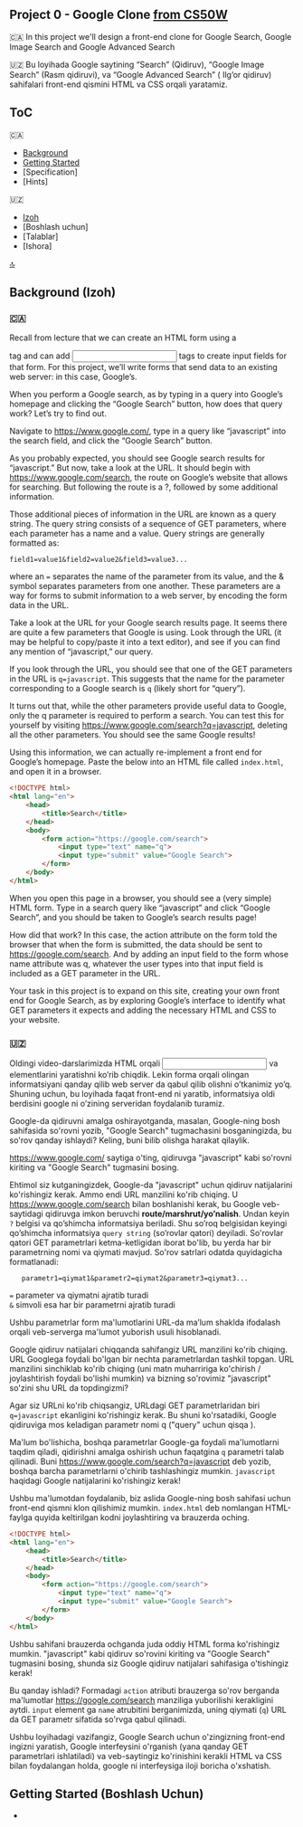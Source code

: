    
  
## Project 0 - Google Clone [from CS50W](https://cs50.harvard.edu/web/2020/projects/0/)

:canada: In this project we'll design a front-end clone for Google Search, Google Image Search and Google Advanced Search  
  
:uzbekistan: Bu loyihada Google saytining “Search” (Qidiruv), “Google Image Search” (Rasm qidiruvi),  va “Google Advanced Search” ( Ilg’or qidiruv) sahifalari front-end qismini HTML va CSS orqali yaratamiz.

## ToC
:canada:  
* [Background](#backgroun-izoh)
* [Getting Started](#)
* [Specification]
* [Hints]

:uzbekistan:
* [Izoh](#backgroun-izoh)
* [Boshlash uchun]
* [Talablar]
* [Ishora]

  
[🔝](#toc)  

## Background (Izoh)  

### :canada: 

Recall from lecture that we can create an HTML form using a <form> tag and can add <input> tags to create input fields for that form. For this project, we’ll write forms that send data to an existing web server: in this case, Google’s.  

When you perform a Google search, as by typing in a query into Google’s homepage and clicking the “Google Search” button, how does that query work? Let’s try to find out.

Navigate to https://www.google.com/, type in a query like “javascript” into the search field, and click the “Google Search” button.  

As you probably expected, you should see Google search results for “javascript.” But now, take a look at the URL. It should begin with https://www.google.com/search, the route on Google’s website that allows for searching. But following the route is a ?, followed by some additional information.  

Those additional pieces of information in the URL are known as a query string. The query string consists of a sequence of GET parameters, where each parameter has a name and a value. Query strings are generally formatted as:

```
field1=value1&field2=value2&field3=value3...

```  

where an `=` separates the name of the parameter from its value, and the & symbol separates parameters from one another. These parameters are a way for forms to submit information to a web server, by encoding the form data in the URL.  

Take a look at the URL for your Google search results page. It seems there are quite a few parameters that Google is using. Look through the URL (it may be helpful to copy/paste it into a text editor), and see if you can find any mention of “javascript,” our query.  

If you look through the URL, you should see that one of the GET parameters in the URL is `q=javascript`. This suggests that the name for the parameter corresponding to a Google search is `q` (likely short for “query”).  

It turns out that, while the other parameters provide useful data to Google, only the q parameter is required to perform a search. You can test this for yourself by visiting https://www.google.com/search?q=javascript, deleting all the other parameters. You should see the same Google results!  

Using this information, we can actually re-implement a front end for Google’s homepage. Paste the below into an HTML file called `index.html`, and open it in a browser.  

```html
<!DOCTYPE html>
<html lang="en">
    <head>
        <title>Search</title>
    </head>
    <body>
        <form action="https://google.com/search">
            <input type="text" name="q">
            <input type="submit" value="Google Search">
        </form>
    </body>
</html>
```  

When you open this page in a browser, you should see a (very simple) HTML form. Type in a search query like “javascript” and click “Google Search”, and you should be taken to Google’s search results page!  

How did that work? In this case, the action attribute on the form told the browser that when the form is submitted, the data should be sent to https://google.com/search. And by adding an input field to the form whose name attribute was q, whatever the user types into that input field is included as a GET parameter in the URL.  

Your task in this project is to expand on this site, creating your own front end for Google Search, as by exploring Google’s interface to identify what GET parameters it expects and adding the necessary HTML and CSS to your website.  

   
### :uzbekistan: 

Oldingi video-darslarimizda HTML orqali <input> va <form> elementlarini yaratishni ko’rib chiqdik. Lekin forma orqali olingan informatsiyani qanday qilib web server da qabul qilib olishni o’tkanimiz yo’q. Shuning uchun, bu loyihada faqat front-end ni yaratib, informatsiya oldi berdisini google ni o’zining serveridan foydalanib turamiz.  

Google-da qidiruvni amalga oshirayotganda, masalan, Google-ning bosh sahifasida so'rovni yozib, "Google Search" tugmachasini bosganingizda, bu so'rov qanday ishlaydi? Keling, buni bilib olishga harakat qilaylik.  

https://www.google.com/ saytiga o'ting, qidiruvga "javascript" kabi so'rovni kiriting va "Google Search" tugmasini bosing.  

Ehtimol siz kutganingizdek, Google-da "javascript" uchun qidiruv natijalarini ko'rishingiz kerak. Ammo endi URL manzilini ko'rib chiqing. U https://www.google.com/search bilan boshlanishi kerak, bu Google veb-saytidagi qidiruvga imkon beruvchi **route/marshrut/yo’nalish**. Undan keyin `?` belgisi va qo’shimcha informatsiya beriladi. Shu so’roq belgisidan keyingi qo’shimcha informatsiya `query string` (so’rovlar qatori) deyiladi. So'rovlar qatori GET parametrlari ketma-ketligidan iborat bo'lib, bu yerda har bir parametrning nomi va qiymati mavjud. So'rov satrlari odatda quyidagicha formatlanadi:

```
   parametr1=qiymat1&parametr2=qiymat2&parametr3=qiymat3...
```  
`=` parameter va qiymatni ajratib turadi  
`&` simvoli esa har bir parametrni ajratib turadi  

Ushbu parametrlar form ma'lumotlarini URL-da ma’lum shaklda ifodalash orqali veb-serverga ma'lumot yuborish usuli hisoblanadi.  

Google qidiruv natijalari chiqqanda sahifangiz URL manzilini ko'rib chiqing. URL Googlega foydali bo'lgan bir nechta parametrlardan tashkil topgan. URL manzilini sinchiklab ko'rib chiqing (uni matn muharririga ko'chirish / joylashtirish foydali bo'lishi mumkin) va bizning so'rovimiz "javascript" so'zini shu URL da topdingizmi?  

Agar siz URLni ko'rib chiqsangiz, URLdagi GET parametrlaridan biri `q=javascript` ekanligini ko'rishingiz kerak. Bu shuni ko'rsatadiki, Google qidiruviga mos keladigan parametr nomi q ("query" uchun qisqa ).  

Ma'lum bo'lishicha, boshqa parametrlar Google-ga foydali ma'lumotlarni taqdim qiladi, qidirishni amalga oshirish uchun faqatgina `q` parametri talab qilinadi. Buni https://www.google.com/search?q=javascript deb yozib, boshqa barcha parametrlarni o'chirib tashlashingiz mumkin. `javascript` haqidagi Google natijalarini ko'rishingiz kerak!  

Ushbu ma'lumotdan foydalanib, biz aslida Google-ning bosh sahifasi uchun front-end qismni klon qilishimiz mumkin. `index.html` deb nomlangan HTML-faylga quyida keltirilgan kodni joylashtiring va brauzerda oching.

```html
<!DOCTYPE html>
<html lang="en">
    <head>
        <title>Search</title>
    </head>
    <body>
        <form action="https://google.com/search">
            <input type="text" name="q">
            <input type="submit" value="Google Search">
        </form>
    </body>
</html>
```
Ushbu sahifani brauzerda ochganda juda oddiy HTML forma ko'rishingiz mumkin. "javascript" kabi qidiruv so'rovini kiriting va "Google Search" tugmasini bosing, shunda siz Google qidiruv natijalari sahifasiga o'tishingiz kerak!  

Bu qanday ishladi? Formadagi `action` atributi brauzerga so'rov berganda ma'lumotlar https://google.com/search manziliga yuborilishi kerakligini aytdi. `input` element ga `name` atrubitini berganimizda, uning qiymati (`q`) URL da GET parametr sifatida so'rvga qabul qilinadi.  

Ushbu loyihadagi vazifangiz, Google Search uchun o'zingizning front-end ingizni yaratish, Google interfeysini o'rganish (yana qanday GET parametrlari ishlatiladi) va veb-saytingiz ko'rinishini kerakli HTML va CSS bilan foydalangan holda, google ni interfeysiga iloji boricha o'xshatish.  

## Getting Started (Boshlash Uchun)

* 








   
